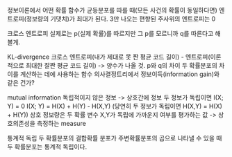 정보이론에서 어떤 확률 함수가 균등분포를 따를 때(모든 사건의 확률이 동일하다면) 엔트로피(정보량의 기댓치)가 최대가 된다.
3만 나오는 편향된 주사위의 엔트로피는 0

크로스 엔트로피
실제로는 p(실제 확률)를 따르지만 그 p를 모르니까 q를 따른다고 해볼게.

KL-divergence
크로스 엔트로피(내가 제대로 못 짠 평균 코드 길이) - 엔트로피(이론적으로 최대한 잘짠 평균 코드 길이) -> 양수가 나올 것.
p와 q의 차이
두 확률분포의 차이를 계산하는 데에 사용하는 함수
의사결정트리에서 정보이득(information gain)와 같은 건가?

mutual information
독립적이지 않은 정보 -> 상호간에 정보
두 정보가 독립이면 I(X; Y) = 0
I(X; Y) = H(X) + H(Y) - H(X,Y) (당연히 두 정보가 독립이면 H(X,Y) = H(X) + H(Y))
상호 정보량은 두 확률 변수 X,Y가 독립에 가까운지 여부를 평가하는 값 -> 상호의존성을 측정하는 measure

통계적 독립
두 확률분포의 결합확률 분포가 주변확률분포의 곱으로 나타낼 수 있을 때 두 확률분포는 통계적 독립이다.